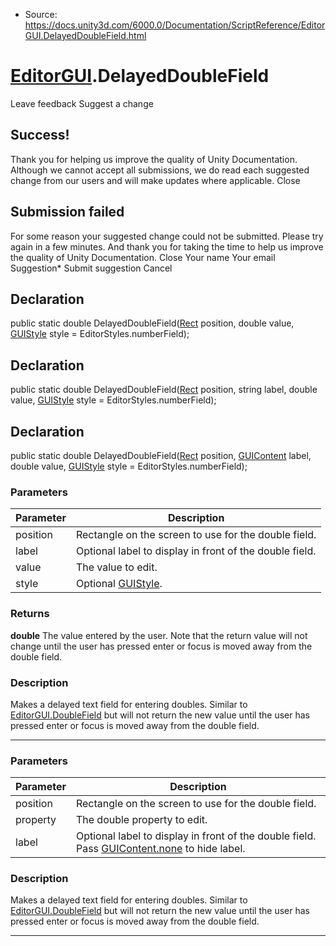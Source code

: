 * Source: https://docs.unity3d.com/6000.0/Documentation/ScriptReference/EditorGUI.DelayedDoubleField.html

#  [EditorGUI](https://docs.unity3d.com/6000.0/Documentation/ScriptReference/EditorGUI.html).DelayedDoubleField
Leave feedback
Suggest a change
## Success!
Thank you for helping us improve the quality of Unity Documentation. Although we cannot accept all submissions, we do read each suggested change from our users and will make updates where applicable.
Close
## Submission failed
For some reason your suggested change could not be submitted. Please <a>try again</a> in a few minutes. And thank you for taking the time to help us improve the quality of Unity Documentation.
Close
Your name Your email Suggestion* Submit suggestion
Cancel
## Declaration
public static double DelayedDoubleField([Rect](https://docs.unity3d.com/6000.0/Documentation/ScriptReference/Rect.html) position, double value, [GUIStyle](https://docs.unity3d.com/6000.0/Documentation/ScriptReference/GUIStyle.html) style = EditorStyles.numberField); 
## Declaration
public static double DelayedDoubleField([Rect](https://docs.unity3d.com/6000.0/Documentation/ScriptReference/Rect.html) position, string label, double value, [GUIStyle](https://docs.unity3d.com/6000.0/Documentation/ScriptReference/GUIStyle.html) style = EditorStyles.numberField); 
## Declaration
public static double DelayedDoubleField([Rect](https://docs.unity3d.com/6000.0/Documentation/ScriptReference/Rect.html) position, [GUIContent](https://docs.unity3d.com/6000.0/Documentation/ScriptReference/GUIContent.html) label, double value, [GUIStyle](https://docs.unity3d.com/6000.0/Documentation/ScriptReference/GUIStyle.html) style = EditorStyles.numberField); 
### Parameters
Parameter | Description  
---|---  
position | Rectangle on the screen to use for the double field.  
label | Optional label to display in front of the double field.  
value | The value to edit.  
style | Optional [GUIStyle](https://docs.unity3d.com/6000.0/Documentation/ScriptReference/GUIStyle.html).  
### Returns
**double** The value entered by the user. Note that the return value will not change until the user has pressed enter or focus is moved away from the double field. 
### Description
Makes a delayed text field for entering doubles.
Similar to [EditorGUI.DoubleField](https://docs.unity3d.com/6000.0/Documentation/ScriptReference/EditorGUI.DoubleField.html) but will not return the new value until the user has pressed enter or focus is moved away from the double field.
* * *
### Parameters
Parameter | Description  
---|---  
position | Rectangle on the screen to use for the double field.  
property | The double property to edit.  
label | Optional label to display in front of the double field. Pass [GUIContent.none](https://docs.unity3d.com/6000.0/Documentation/ScriptReference/GUIContent-none.html) to hide label.  
### Description
Makes a delayed text field for entering doubles.
Similar to [EditorGUI.DoubleField](https://docs.unity3d.com/6000.0/Documentation/ScriptReference/EditorGUI.DoubleField.html) but will not return the new value until the user has pressed enter or focus is moved away from the double field.
* * *
